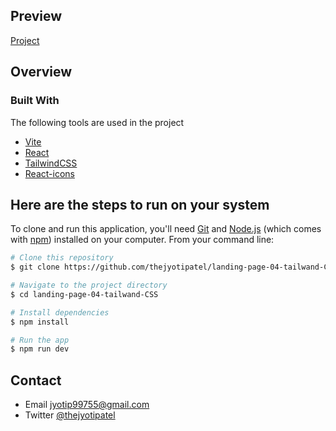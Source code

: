 <!-- Please update value in the {}  -->

## Preview

[Project]()

<!-- TABLE OF CONTENTS -->

<!-- OVERVIEW -->

## Overview

### Built With

The following tools are used in the project

- [Vite](https://vitejs.dev/)
- [React](https://react.dev/)
- [TailwindCSS](https://tailwindcss.com/)
- [React-icons](https://react-icons.github.io/react-icons/)

## Here are the steps to run on your system

<!-- Example: -->

To clone and run this application, you'll need [Git](https://git-scm.com) and [Node.js](https://nodejs.org/en/download/) (which comes with [npm](http://npmjs.com)) installed on your computer. From your command line:

```bash
# Clone this repository
$ git clone https://github.com/thejyotipatel/landing-page-04-tailwand-CSS

# Navigate to the project directory
$ cd landing-page-04-tailwand-CSS

# Install dependencies
$ npm install

# Run the app
$ npm run dev
```

## Contact

- Email jyotip99755@gmail.com
- Twitter [@thejyotipatel](https://twitter.com/thejyotipatel)
<!-- - Website [your-website.com](https://{your-web-site-link}) -->
